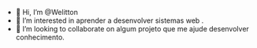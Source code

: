 
- 👋 Hi, I’m @Welitton                            
- 👀 I’m interested in aprender a desenvolver sistemas web .
- 💞️ I’m looking to collaborate on  algum projeto que me ajude desenvolver conhecimento.

<!---
Welitton/Welitton is a ✨ special ✨ repository because its `README.md` (this file) appears on your GitHub profile.
You can click the Preview link to take a look at your changes.
--->

